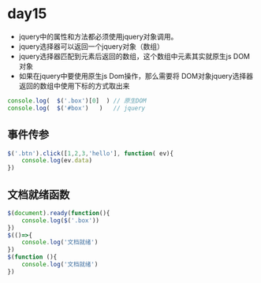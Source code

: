 # day15


* jquery中的属性和方法都必须使用jquery对象调用。
* jquery选择器可以返回一个jquery对象（数组）
* jquery选择器匹配到元素后返回的数组，这个数组中元素其实就原生js DOM对象
* 如果在jquery中要使用原生js Dom操作，那么需要将 DOM对象jquery选择器返回的数组中使用下标的方式取出来
```js
console.log(  $('.box')[0]  ) // 原生DOM
console.log(  $('#box')   )   // jquery
```

## 事件传参
```js
$('.btn').click([1,2,3,'hello'], function( ev){
    console.log(ev.data)
})
```

## 文档就绪函数
```js
$(document).ready(function(){
    console.log($('.box'))
})
$(()=>{
    console.log('文档就绪')
})
$(function (){
    console.log('文档就绪')
})
```